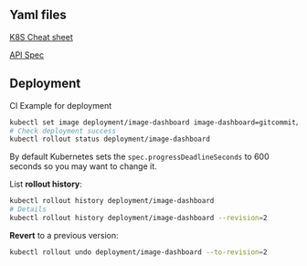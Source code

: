 ## Yaml files

[K8S Cheat sheet](https://kubernetes.io/docs/reference/kubectl/cheatsheet/)

[API Spec](https://kubernetes.io/docs/reference/generated/kubernetes-api/v1.11/#deployment-v1-apps)

## Deployment

CI Example for deployment

```bash
kubectl set image deployment/image-dashboard image-dashboard=gitcommit/k8s-image-dashboard:v1.0.4 --record
# Check deployment success
kubectl rollout status deployment/image-dashboard
```

By default Kubernetes sets the `spec.progressDeadlineSeconds` to 600 seconds so you may want to change it.

List **rollout history**:

```bash
kubectl rollout history deployment/image-dashboard
# Details
kubectl rollout history deployment/image-dashboard --revision=2
```

**Revert** to a previous version:

```bash
kubectl rollout undo deployment/image-dashboard --to-revision=2
```

